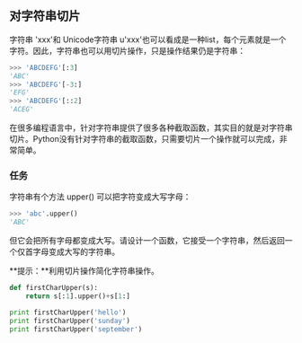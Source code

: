 ## 对字符串切片

字符串 'xxx'和 Unicode字符串 u'xxx'也可以看成是一种list，每个元素就是一个字符。因此，字符串也可以用切片操作，只是操作结果仍是字符串：

```python
>>> 'ABCDEFG'[:3]
'ABC'
>>> 'ABCDEFG'[-3:]
'EFG'
>>> 'ABCDEFG'[::2]
'ACEG'
```

在很多编程语言中，针对字符串提供了很多各种截取函数，其实目的就是对字符串切片。Python没有针对字符串的截取函数，只需要切片一个操作就可以完成，非常简单。

### 任务

字符串有个方法 upper() 可以把字符变成大写字母：

```python
>>> 'abc'.upper()
'ABC'
```

但它会把所有字母都变成大写。请设计一个函数，它接受一个字符串，然后返回一个仅首字母变成大写的字符串。

**提示：**利用切片操作简化字符串操作。

```python
def firstCharUpper(s):
    return s[:1].upper()+s[1:]

print firstCharUpper('hello')
print firstCharUpper('sunday')
print firstCharUpper('september')
```


